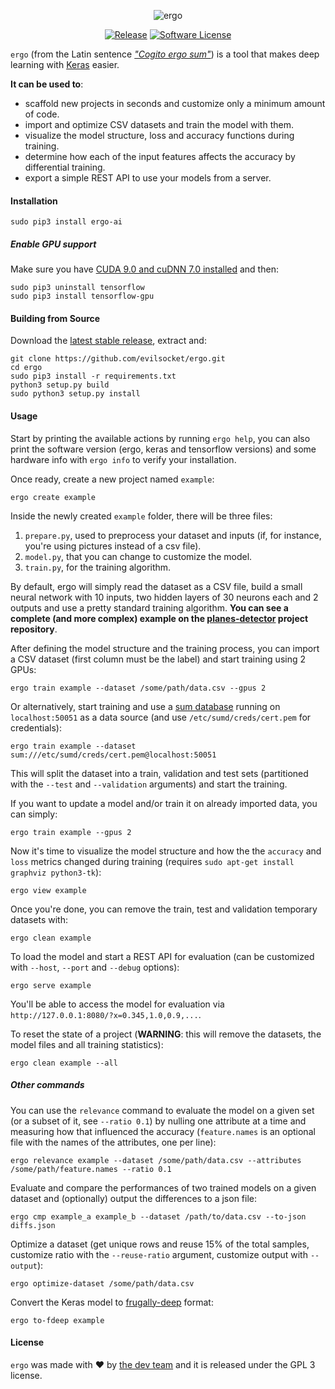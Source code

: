 <p align="center">
  <img alt="ergo" src="https://i.imgur.com/EO9PdNp.jpg"/>
  <p align="center">
    <a href="https://github.com/evilsocket/ergo/releases/latest"><img alt="Release" src="https://img.shields.io/github/release/evilsocket/ergo.svg?style=flat-square"></a>
    <a href="https://github.com/evilsocket/ergo/blob/master/LICENSE.md"><img alt="Software License" src="https://img.shields.io/badge/license-GPL3-brightgreen.svg?style=flat-square"></a>
  </p>
</p>

`ergo` (from the Latin sentence *["Cogito ergo sum"](https://en.wikipedia.org/wiki/Cogito,_ergo_sum)*) is a tool that makes deep learning with [Keras](https://keras.io/) easier. 

**It can be used to**: 

* scaffold new projects in seconds and customize only a minimum amount of code.
* import and optimize CSV datasets and train the model with them.
* visualize the model structure, loss and accuracy functions during training.
* determine how each of the input features affects the accuracy by differential training.
* export a simple REST API to use your models from a server.

#### Installation

    sudo pip3 install ergo-ai

##### Enable GPU support

Make sure you have [CUDA 9.0 and cuDNN 7.0 installed](https://medium.com/@zhanwenchen/install-cuda-and-cudnn-for-tensorflow-gpu-on-ubuntu-79306e4ac04e) and then:

    sudo pip3 uninstall tensorflow
    sudo pip3 install tensorflow-gpu

#### Building from Source

Download the [latest stable release](https://github.com/evilsocket/ergo/releases), extract and:

    git clone https://github.com/evilsocket/ergo.git
    cd ergo
    sudo pip3 install -r requirements.txt
    python3 setup.py build
    sudo python3 setup.py install

#### Usage

Start by printing the available actions by running `ergo help`, you can also print the software version (ergo, keras 
and tensorflow versions) and some hardware info with `ergo info` to verify your installation. 

Once ready, create a new project named `example`:

    ergo create example

Inside the newly created `example` folder, there will be three files: 

1. `prepare.py`, used to preprocess your dataset and inputs (if, for instance, you're using pictures instead of a csv file).
2. `model.py`, that you can change to customize the model.
3. `train.py`, for the training algorithm.

By default, ergo will simply read the dataset as a CSV file, build a small neural network with 10 inputs, two hidden layers of 30 neurons 
each and 2 outputs and use a pretty standard training algorithm. **You can see a complete (and more complex) example on the [planes-detector](https://github.com/evilsocket/ergo-planes-detector) 
project repository**.

After defining the model structure and the training process, you can import a CSV dataset (first column must be the label) and start training using 2 GPUs:

    ergo train example --dataset /some/path/data.csv --gpus 2

Or alternatively, start training and use a [sum database](https://github.com/evilsocket/sum) running on `localhost:50051` as a data source (and use `/etc/sumd/creds/cert.pem` for credentials):

    ergo train example --dataset sum:///etc/sumd/creds/cert.pem@localhost:50051

This will split the dataset into a train, validation and test sets (partitioned with the `--test` and `--validation` arguments) and start the training.

If you want to update a model and/or train it on already imported data, you can simply:

    ergo train example --gpus 2

Now it's time to visualize the model structure and how the the `accuracy` and `loss` metrics changed during training (requires `sudo apt-get install graphviz python3-tk`):
    
    ergo view example

Once you're done, you can remove the train, test and validation temporary datasets with:

    ergo clean example

To load the model and start a REST API for evaluation (can be customized with `--host`, `--port` and `--debug` options): 

    ergo serve example

You'll be able to access the model for evaluation via `http://127.0.0.1:8080/?x=0.345,1.0,0.9,...`.

To reset the state of a project (**WARNING**: this will remove the datasets, the model files and all training statistics):

    ergo clean example --all

##### Other commands

You can use the `relevance` command to evaluate the model on a given set (or a subset of it, see `--ratio 0.1`) by nulling one attribute at a time and measuring how that influenced the accuracy (`feature.names` is an optional file with the names of the attributes, one per line):

    ergo relevance example --dataset /some/path/data.csv --attributes /some/path/feature.names --ratio 0.1

Evaluate and compare the performances of two trained models on a given dataset and (optionally) output the differences to a json file:

    ergo cmp example_a example_b --dataset /path/to/data.csv --to-json diffs.json

Optimize a dataset (get unique rows and reuse 15% of the total samples, customize ratio with the `--reuse-ratio` argument, customize output with `--output`):

    ergo optimize-dataset /some/path/data.csv

Convert the Keras model to [frugally-deep](https://github.com/Dobiasd/frugally-deep) format:

    ergo to-fdeep example

#### License

`ergo` was made with ♥  by [the dev team](https://github.com/evilsocket/ergo/graphs/contributors) and it is released under the GPL 3 license.


